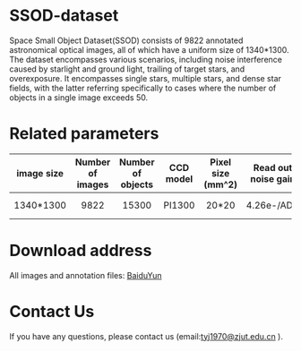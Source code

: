 # SSOD-dataset
Space Small Object Dataset(SSOD) consists of 9822 annotated astronomical optical images, all of which have a uniform size of 1340*1300. The dataset encompasses various scenarios, including noise interference caused by starlight and ground light, trailing of target stars, and overexposure. It encompasses single stars, multiple stars, and dense star fields, with the latter referring specifically to cases where the number of objects in a single image exceeds 50.
# Related parameters
| image size | Number of images | Number of objects | CCD model | Pixel size (mm^2) | Read out noise gain | Cooling method |
|-----|-----|-----|-----|-----|-----|-----|
| <div align="center">1340*1300</div> | <div align="center">9822</div> | <div align="center">15300</div> | <div align="center">PI1300</div> | <div align="center"> 20*20 </div> | <div align="center">4.26e-/ADU</div> | <div align="center">Liquid cooling</div> |

# Download address
All images and annotation files: [BaiduYun](https://pan.baidu.com/s/1ghtT-wpS80vWFiKmeHiSSQ?pwd=1234)

# Contact Us
If you have any questions, please contact us (email:tyj1970@zjut.edu.cn	).
